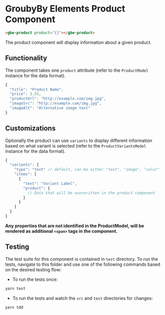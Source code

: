  # GroubyBy Elements Product Component

```html
<gbe-product product="{}"></gbe-product>
```

The product component will display information about a given product.

## Functionality

The component takes one `product` attribute (refer to the `ProductModel` instance for the data format).

```js
{
  "title": "Product Name",
  "price": 3.55,
  "productUrl": "http://example.com/img.jpg",
  "imageSrc": "http://example.com/img.jpg",
  "imageAlt": "Alternative image text"
}
```

## Customizations

Optionally the product can use `variants` to display different information based on what variant is selected (refer to the `ProductVariantsModel` instance for the data format).

```js
{
  "variants": {
    "type": "text" // default, can be either "text", "image", "color"
    "items": [
      {
        "text": "Variant Label",
        "product": {
          // Data that will be overwritten in the product component
        }
      }
    ]
  }
}

```

**Any properties that are not identified in the ProductModel, will be rendered as additional `<span>` tags in the component.**


## Testing

The test suite for this component is contained in `test` directory.
To run the tests, navigate to this folder and use one of the following commands based on the desired testing flow:

- To run the tests once:

```sh
yarn test
```

- To run the tests and watch the `src` and `test` directories for changes:

```sh
yarn tdd
```

